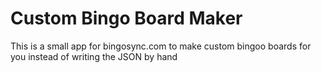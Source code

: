 # Custom Bingo Board Maker
This is a small app for bingosync.com to make custom bingoo boards for you instead of writing the JSON by hand
